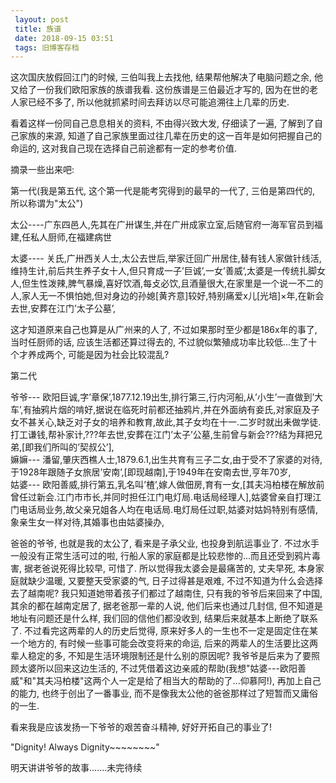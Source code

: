 ```yaml
---
 layout: post
 title: 族谱
 date: 2018-09-15 03:51
 tags: 旧博客存档
---
```

这次国庆放假回江门的时候, 三伯叫我上去找他, 结果帮他解决了电脑问题之余, 他又给了一份我们欧阳家族的族谱我看. 这份族谱是三伯最近才写的,
因为在世的老人家已经不多了, 所以他就抓紧时间去拜访以尽可能追溯往上几辈的历史.



看着这样一份同自己息息相关的资料, 不由得兴致大发, 仔细读了一遍, 了解到了自己家族的来源,
知道了自己家族里面过往几辈在历史的这一百年是如何把握自己的命运的, 这对我自己现在选择自己前途都有一定的参考价值.



摘录一些出来吧:



第一代(我是第五代, 这个第一代是能考究得到的最早的一代了, 三伯是第四代的, 所以称谓为"太公")



太公----广东四邑人,先其在广卅谋生,并在广卅成家立室,后随官府一海军官员到福建,任私人厨师,在福建病世

  
 太婆----
关氏,广卅西关人士,太公去世后,举家迁回广卅居住,替有钱人家做针线活,维持生计,前后共生养子女十人,但只育成一子’巨诚’,一女’善威’,太婆是一传统扎脚女人,但生性泼辣,脾气暴燥,喜好饮酒,每攴必饮,且酒量很大,在家里是一个说一不二的人,家人无一不惧怕她,但对身边的孙媳[黄齐意]较好,特别痛爱x儿[光培]×年,在新会去世,安葬在江门’太子公墓’,  

这才知道原来自己也算是从广州来的人了, 不过如果那时至少都是186x年的事了, 当时任厨师的话, 应该生活都还算过得去的,
不过貌似繁殖成功率比较低...生了十个才养成两个, 可能是因为社会比较混乱?



第二代



 爷爷---
欧阳巨诚,字’章保’,1877.12.19出生,排行第三,行内河船,从’小生’一直做到’大车’,有抽鸦片烟的啃好,据说在临死时前都还抽鸦片,并在外面纳有妾氏,对家庭及子女不甚关心,缺乏对子女的培养和教育,故此,其子女均在十一.二岁时就出耒做学徒.打工谦钱,帮补家计,???年去世,安葬在江门’太子’公墓,生前曾与新会???结为拜把兄弟,[即我们所叫的’契叔公’],  
 嫲嫲---
潘留,肇庆西樵人士,1879.6.1,出生共育有三子二女,由于受不了家婆的对待,于1928年跟随子女旅居’安南’,[即现越南],于1949年在安南去世,亨年70岁,  
 姑婆---
欧阳善威,排行第五,乳名叫’楂’,嫁人做佃房,育有一女,[其夫冯柏楼在解放前曾任过新会.江门市市长,并同时担任江门电灯局.电话局经理人],姑婆曾亲自打理江门电话局业务,故父亲兄姐各人均在电话局.电灯局任过职,姑婆对姑妈特别有感情,象亲生女一样对待,其婚事也由姑婆操办,  

爸爸的爷爷, 也就是我的太公了, 看来是子承父业, 也投身到航运事业了. 不过水手一般没有正常生活可过的啦,
行船人家的家庭都是比较悲惨的...而且还受到鸦片毒害, 据老爸说死得比较早, 可惜了. 所以觉得我太婆会是最痛苦的, 丈夫早死, 本身家庭就缺少温暖,
又要整天受家婆的气, 日子过得甚是艰难, 不过不知道为什么会选择去了越南呢? 我只知道她带着孩子们都过了越南住, 只有我的爷爷后来回来了中国,
其余的都在越南定居了, 据老爸那一辈的人说, 他们后来也通过几封信, 但不知道是地址有问题还是什么样, 我们回的信他们都没收到,
结果后来就基本上断绝了联系了. 不过看完这两辈的人的历史后觉得, 原来好多人的一生也不一定是固定住在某一个地方的, 有时候一些事可能会改变将来的命运,
后来的两辈人的生活要比这两辈人稳定的多, 不知是生活环境限制还是什么别的原因呢?  我爷爷是后来为了要照顾太婆所以回来这边生活的,
不过凭借着这边亲戚的帮助(我想"姑婆---欧阳善威"和"其夫冯柏楼"这两个人一定是给了相当大的帮助的了...仰慕阿!), 再加上自己的能力,
也终于创出了一番事业, 而不是像我太公他的爸爸那样过了短暂而又庸俗的一生.



看来我是应该发扬一下爷爷的艰苦奋斗精神, 好好开拓自己的事业了!



"Dignity! Always Dignity~~~~~~~~"



明天讲讲爷爷的故事.......未完待续

